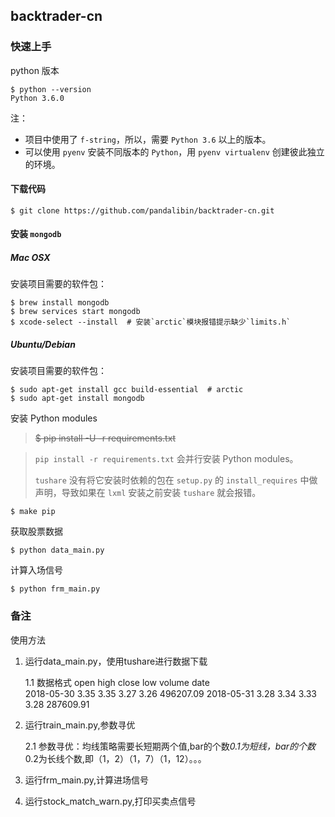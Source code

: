 ## backtrader-cn

### 快速上手

python 版本

	$ python --version
	Python 3.6.0

注：

- 项目中使用了 `f-string`，所以，需要 `Python 3.6` 以上的版本。
- 可以使用 `pyenv` 安装不同版本的 `Python`，用 `pyenv virtualenv` 创建彼此独立的环境。

#### 下载代码

	$ git clone https://github.com/pandalibin/backtrader-cn.git

#### 安装 `mongodb`

##### Mac OSX

安装项目需要的软件包：

	$ brew install mongodb
	$ brew services start mongodb
	$ xcode-select --install  # 安装`arctic`模块报错提示缺少`limits.h`

##### Ubuntu/Debian

安装项目需要的软件包：

	$ sudo apt-get install gcc build-essential  # arctic
	$ sudo apt-get install mongodb

安装 Python modules

> ~~$ pip install -U -r requirements.txt~~

> `pip install -r requirements.txt` 会并行安装 Python modules。
>
> `tushare` 没有将它安装时依赖的包在 `setup.py` 的 `install_requires` 中做声明，导致如果在 `lxml` 安装之前安装 `tushare` 就会报错。

	$ make pip

获取股票数据

	$ python data_main.py

计算入场信号

	$ python frm_main.py

### 备注

使用方法

1. 运行data_main.py，使用tushare进行数据下载

    1.1 数据格式
                open  high  close   low     volume
    date                                          
    2018-05-30  3.35  3.35   3.27  3.26  496207.09
    2018-05-31  3.28  3.34   3.33  3.28  287609.91

2. 运行train_main.py,参数寻优

    2.1 参数寻优：均线策略需要长短期两个值,bar的个数*0.1为短线，bar的个数*0.2为长线个数,即（1，2）（1，7）（1，12）。。。

3. 运行frm_main.py,计算进场信号

4. 运行stock_match_warn.py,打印买卖点信号



